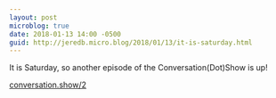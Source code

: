 ```yaml
---
layout: post
microblog: true
date: 2018-01-13 14:00 -0500
guid: http://jeredb.micro.blog/2018/01/13/it-is-saturday.html
---
```

It is Saturday, so another episode of the Conversation(Dot)Show is up!

[conversation.show/2](http://conversation.show/2)
